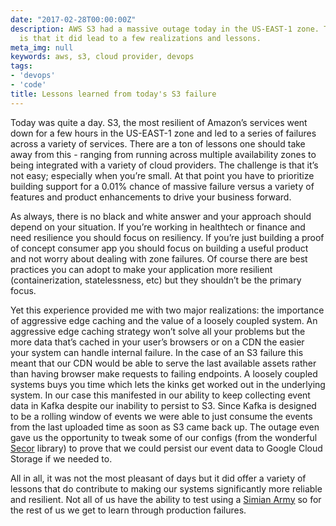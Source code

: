 ```yaml
---
date: "2017-02-28T00:00:00Z"
description: AWS S3 had a massive outage today in the US-EAST-1 zone. The silver lining
  is that it did lead to a few realizations and lessons.
meta_img: null
keywords: aws, s3, cloud provider, devops
tags:
- 'devops'
- 'code'
title: Lessons learned from today's S3 failure
---
```


Today was quite a day. S3, the most resilient of Amazon’s services went down for a few hours in the US-EAST-1 zone and led to a series of failures across a variety of services. There are a ton of lessons one should take away from this - ranging from running across multiple availability zones to being integrated with a variety of cloud providers. The challenge is that it’s not easy; especially when you’re small. At that point you have to prioritize building support for a 0.01% chance of massive failure versus a variety of features and product enhancements to drive your business forward.

As always, there is no black and white answer and your approach should depend on your situation. If you’re working in healthtech or finance and need resilience you should focus on resiliency. If you’re just building a proof of concept consumer app you should focus on building a useful product and not worry about dealing with zone failures. Of course there are best practices you can adopt to make your application more resilient (containerization, statelessness, etc) but they shouldn’t be the primary focus.

Yet this experience provided me with two major realizations: the importance of aggressive edge caching and the value of a loosely coupled system. An aggressive edge caching strategy won’t solve all your problems but the more data that’s cached in your user’s browsers or on a CDN the easier your system can handle internal failure. In the case of an S3 failure this meant that our CDN would be able to serve the last available assets rather than having browser make requests to failing endpoints. A loosely coupled systems buys you time which lets the kinks get worked out in the underlying system. In our case this manifested in our ability to keep collecting event data in Kafka despite our inability to persist to S3. Since Kafka is designed to be a rolling window of events we were able to just consume the events from the last uploaded time as soon as S3 came back up. The outage even gave us the opportunity to tweak some of our configs (from the wonderful [Secor](https://github.com/pinterest/secor) library) to prove that we could persist our event data to Google Cloud Storage if we needed to.

All in all, it was not the most pleasant of days but it did offer a variety of lessons that do contribute to making our systems significantly more reliable and resilient. Not all of us have the ability to test using a [Simian Army](https://github.com/Netflix/SimianArmy) so for the rest of us we get to learn through production failures.
